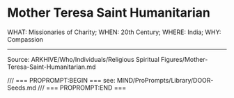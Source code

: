 # Mother Teresa Saint Humanitarian

WHAT: Missionaries of Charity; WHEN: 20th Century; WHERE: India; WHY: Compassion

---
Source: ARKHIVE/Who/Individuals/Religious Spiritual Figures/Mother-Teresa-Saint-Humanitarian.md

/// === PROPROMPT:BEGIN ===
see: MIND/ProPrompts/Library/DOOR-Seeds.md
/// === PROPROMPT:END ===
